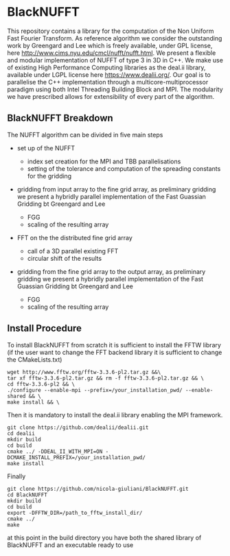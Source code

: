 # BlackNUFFT

This repository contains a library for the computation of the Non Uniform Fast Fourier Transform. As reference algorithm we consider the outstanding work by Greengard and Lee which is freely available, under GPL license, here http://www.cims.nyu.edu/cmcl/nufft/nufft.html.
We present a flexible and modular implementation of NUFFT of type 3 in 3D in C++. We make use of existing High Performance Computing libraries as the deal.ii library, available under LGPL license here https://www.dealii.org/. Our goal is to parallelise the C++ implementation through a multicore-multiprocessor paradigm using both Intel Threading Building Block and MPI. The modularity we have prescribed allows for extensibility of every part of the algorithm.

## BlackNUFFT Breakdown

The NUFFT algorithm can be divided in five main steps

- set up of the NUFFT
	- index set creation for the MPI and TBB parallelisations
	- setting of the tolerance and computation of the spreading constants for the gridding
	
- gridding from input array to the fine grid array, as preliminary gridding we present a hybridly parallel implementation of the Fast Guassian Gridding bt Greengard and Lee
	- FGG
	- scaling of the resulting array
-  FFT on the the distributed fine grid array
	- call of a 3D parallel existing FFT
	- circular shift of the results

- gridding from the fine grid array to the output array, as preliminary gridding we present a hybridly parallel implementation of the Fast Guassian Gridding bt Greengard and Lee
	- FGG
	- scaling of the resulting array



## Install Procedure


To install BlackNUFFT from scratch it is sufficient to install the FFTW library (if the user want to change the FFT backend library it is sufficient to change the CMakeLists.txt)

	wget http://www.fftw.org/fftw-3.3.6-pl2.tar.gz &&\
    tar xf fftw-3.3.6-pl2.tar.gz && rm -f fftw-3.3.6-pl2.tar.gz && \
    cd fftw-3.3.6-pl2 && \
    ./configure --enable-mpi --prefix=/your_installation_pwd/ --enable-shared && \
    make install && \
    
Then it is mandatory to install the deal.ii library enabling the MPI framework.

	git clone https://github.com/dealii/dealii.git
	cd dealii
	mkdir build
	cd build
	cmake ../ -DDEAL_II_WITH_MPI=ON -DCMAKE_INSTALL_PREFIX=/your_installation_pwd/
	make install
	
Finally

	git clone https://github.com/nicola-giuliani/BlackNUFFT.git
	cd BlackNUFFT
	mkdir build
	cd build
	export -DFFTW_DIR=/path_to_fftw_install_dir/
	cmake ../ 
	make 
	
at this point in the build directory you have both the shared library of BlackNUFFT and an executable ready to use

